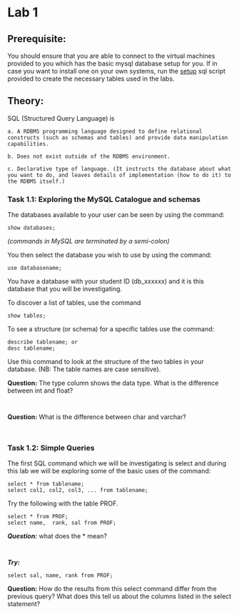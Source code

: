 # Lab 1

## Prerequisite:
You should ensure that you are able to connect to the virtual machines provided to you which has the basic mysql database setup for you. 
If in case you want to install one on your own systems, run the [setup](URL 'https://github.com/rama-vaidhiy/csf203-databaselabs/blob/main/setup.sql') sql script provided to create the necessary tables used in the labs.

## Theory:
SQL (Structured Query Language) is  

	a. A RDBMS programming language designed to define relational constructs (such as schemas and tables) and provide data manipulation capabilities.
  
	b. Does not exist outside of the RDBMS environment.
  
	c. Declarative type of language. (It instructs the database about what you want to do, and leaves details of implementation (how to do it) to the RDBMS itself.)
  
### Task 1.1: Exploring the MySQL Catalogue and schemas
The databases available to your user can be seen by using the command:

```
show databases;
```
_(commands in MySQL are terminated by a semi-colon)_

You then select the database you wish to use by using the command:

```
use databasename;
```

You have a database with your student ID (db_xxxxxx) and it is this database that you will be investigating.

To discover a list of tables, use the command
```
show tables;
```
To see a structure (or schema) for a specific tables use the command:
```
describe tablename; or
desc tablename;
```

Use this command to look at the structure of the two tables in your database. (NB: The table names are case sensitive).

**Question:** The type column shows the data type. What is the difference between int and float?
 
 ```
 
 
 ```
 
 
**Question:** What is the difference between char and varchar?
 
```


```
 
 
 
### Task 1.2: Simple Queries

The first SQL command which we will be investigating is select and during this lab we will be exploring some of the basic uses of the command:

```
select * from tablename;
select col1, col2, col3, ... from tablename;

```
Try the following with the table PROF.

```
select * from PROF;
select name,  rank, sal from PROF;
```

***Question:*** what does the * mean?

```


```
 
**_Try:_**
```
select sal, name, rank from PROF;
```

**Question:** How do the results from this select command differ from the previous query? What does this tell us about the columns listed in the select statement?
 
 ```
 
 
 ```
